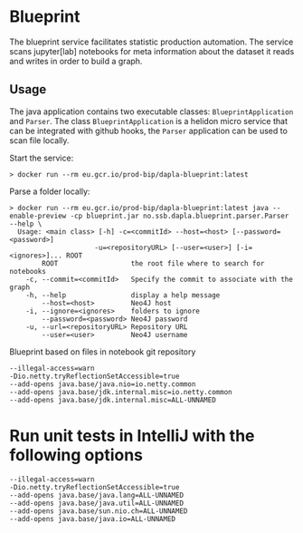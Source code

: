 # Blueprint

The blueprint service facilitates statistic production automation. The service scans jupyter[lab] notebooks for 
meta information about the dataset it reads and writes in order to build a graph. 

## Usage 

The java application contains two executable classes: `BlueprintApplication` and `Parser`.
The class `BlueprintApplication` is a helidon micro service that can be integrated with github hooks, the `Parser` 
application can be used to scan file locally. 

Start the service:
```shell script
> docker run --rm eu.gcr.io/prod-bip/dapla-blueprint:latest 
```

Parse a folder locally:
```
> docker run --rm eu.gcr.io/prod-bip/dapla-blueprint:latest java --enable-preview -cp blueprint.jar no.ssb.dapla.blueprint.parser.Parser --help \
  Usage: <main class> [-h] -c=<commitId> --host=<host> [--password=<password>]
                     -u=<repositoryURL> [--user=<user>] [-i=<ignores>]... ROOT
        ROOT                  the root file where to search for notebooks
    -c, --commit=<commitId>   Specify the commit to associate with the graph
    -h, --help                display a help message
        --host=<host>         Neo4J host
    -i, --ignore=<ignores>    folders to ignore
        --password=<password> Neo4J password
    -u, --url=<repositoryURL> Repository URL
        --user=<user>         Neo4J username
```
 
Blueprint based on files in notebook git repository


```
--illegal-access=warn
-Dio.netty.tryReflectionSetAccessible=true
--add-opens java.base/java.nio=io.netty.common
--add-opens java.base/jdk.internal.misc=io.netty.common
--add-opens java.base/jdk.internal.misc=ALL-UNNAMED
```

# Run unit tests in IntelliJ with the following options
```
--illegal-access=warn
-Dio.netty.tryReflectionSetAccessible=true
--add-opens java.base/java.lang=ALL-UNNAMED
--add-opens java.base/java.util=ALL-UNNAMED
--add-opens java.base/sun.nio.ch=ALL-UNNAMED
--add-opens java.base/java.io=ALL-UNNAMED
```

